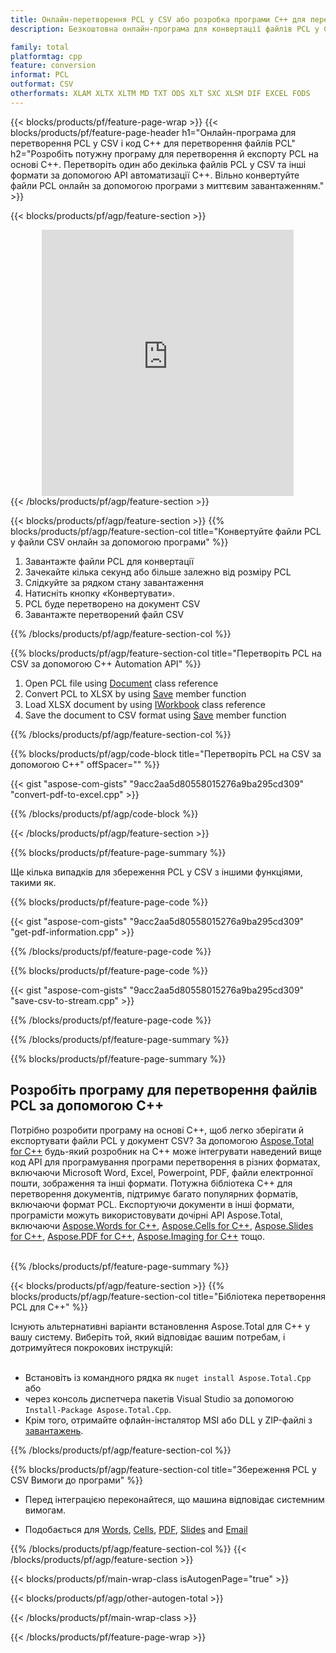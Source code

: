 ```yaml
---
title: Онлайн-перетворення PCL у CSV або розробка програми C++ для перетворення файлів PCL
description: Безкоштовна онлайн-програма для конвертації файлів PCL у CSV. Код бібліотеки перетворення C++ для документів PCL.  

family: total
platformtag: cpp
feature: conversion
informat: PCL
outformat: CSV
otherformats: XLAM XLTX XLTM MD TXT ODS XLT SXC XLSM DIF EXCEL FODS
---
```

{{< blocks/products/pf/feature-page-wrap >}}
{{< blocks/products/pf/feature-page-header h1="Онлайн-програма для перетворення PCL у CSV і код C++ для перетворення файлів PCL" h2="Розробіть потужну програму для перетворення й експорту PCL на основі C++. Перетворіть один або декілька файлів PCL у CSV та інші формати за допомогою API автоматизації C++. Вільно конвертуйте файли PCL онлайн за допомогою програми з миттєвим завантаженням." >}}


{{< blocks/products/pf/agp/feature-section >}}

<div class="container-fluid agp-content bg-white aboutfile box-1 vh100 section nopbtm">
<div class=container>
<div class=row>
<div class="demobox tc col-md-12 padding-0" align="center">

<iframe title="Безкоштовний онлайн-додаток для перетворення PCL на CSV" style="border: none; height: 426px;" scrolling="no" src="https://total-conversion-app-65z5r2lp.k8s.dynabic.com/?to=csv&from=pcl" id="child-iframe" width="80%"></iframe>

</div></div>
</div></div>
{{< /blocks/products/pf/agp/feature-section >}}


{{< blocks/products/pf/agp/feature-section >}}
{{% blocks/products/pf/agp/feature-section-col title="Конвертуйте файли PCL у файли CSV онлайн за допомогою програми" %}}

1. Завантажте файли PCL для конвертації
1. Зачекайте кілька секунд або більше залежно від розміру PCL
1. Слідкуйте за рядком стану завантаження
1. Натисніть кнопку «Конвертувати».
1. PCL буде перетворено на документ CSV
1. Завантажте перетворений файл CSV

{{% /blocks/products/pf/agp/feature-section-col %}}

{{% blocks/products/pf/agp/feature-section-col title="Перетворіть PCL на CSV за допомогою C++ Automation API" %}}


1. Open PCL file using [Document](https://reference.aspose.com/pdf/cpp/class/aspose.pdf.document) class reference
2. Convert PCL to XLSX by using [Save](https://reference.aspose.com/pdf/cpp/class/aspose.pdf.document#a6383c010776212483f51cc41235924db) member function
3. Load XLSX document by using [IWorkbook](https://reference.aspose.com/cells/cpp/class/aspose.cells.i_workbook) class reference
4. Save the document to CSV format using [Save](https://reference.aspose.com/cells/cpp/class/aspose.cells.i_workbook#a9460f52a2dec8f4bf623a4905167d997) member function



{{% /blocks/products/pf/agp/feature-section-col %}}

{{% blocks/products/pf/agp/code-block title="Перетворіть PCL на CSV за допомогою C++" offSpacer="" %}}

{{< gist "aspose-com-gists" "9acc2aa5d80558015276a9ba295cd309" "convert-pdf-to-excel.cpp" >}}

{{% /blocks/products/pf/agp/code-block %}}

{{< /blocks/products/pf/agp/feature-section >}}

{{% blocks/products/pf/feature-page-summary %}}

Ще кілька випадків для збереження PCL у CSV з іншими функціями, такими як.

{{% blocks/products/pf/feature-page-code %}}
{{< gist "aspose-com-gists" "9acc2aa5d80558015276a9ba295cd309" "get-pdf-information.cpp" >}}
{{% /blocks/products/pf/feature-page-code  %}}
{{% blocks/products/pf/feature-page-code %}}
{{< gist "aspose-com-gists" "9acc2aa5d80558015276a9ba295cd309" "save-csv-to-stream.cpp" >}}
{{% /blocks/products/pf/feature-page-code  %}}


{{% /blocks/products/pf/feature-page-summary %}}

{{% blocks/products/pf/feature-page-summary %}}

<h2>Розробіть програму для перетворення файлів PCL за допомогою C++</h2>

Потрібно розробити програму на основі C++, щоб легко зберігати й експортувати файли PCL у документ CSV?  За допомогою [Aspose.Total for C++](https://products.aspose.com/total/uk/cpp/) будь-який розробник на C++ може інтегрувати наведений вище код API для програмування програми перетворення в різних форматах, включаючи Microsoft Word, Excel, Powerpoint, PDF, файли електронної пошти, зображення та інші формати.  Потужна бібліотека C++ для перетворення документів, підтримує багато популярних форматів, включаючи формат PCL.  Експортуючи документи в інші формати, програмісти можуть використовувати дочірні API Aspose.Total, включаючи [Aspose.Words for C++](https://products.aspose.com/words/uk/cpp/), [Aspose.Cells for C++](https://products.aspose.com/cells/uk/cpp/), [Aspose.Slides for C++](https://products.aspose.com/slides/uk/cpp/), [Aspose.PDF for C++](https://products.aspose.com/pdf/uk/cpp/), [Aspose.Imaging for C++](https://products.aspose.com/imaging/uk/cpp/) тощо.<br /><br />

{{% /blocks/products/pf/feature-page-summary %}}

{{< blocks/products/pf/agp/feature-section >}}
{{% blocks/products/pf/agp/feature-section-col title="Бібліотека перетворення PCL для C++" %}}

Існують альтернативні варіанти встановлення Aspose.Total для C++ у вашу систему.  Виберіть той, який відповідає вашим потребам, і дотримуйтеся покрокових інструкцій:<br /><br />

- Встановіть із командного рядка як ```nuget install Aspose.Total.Cpp``` або  
- через консоль диспетчера пакетів Visual Studio за допомогою ```Install-Package Aspose.Total.Cpp```.
- Крім того, отримайте офлайн-інсталятор MSI або DLL у ZIP-файлі з [завантажень](https://releases.aspose.com/total/cpp).


{{% /blocks/products/pf/agp/feature-section-col %}}

{{% blocks/products/pf/agp/feature-section-col title="Збереження PCL у CSV Вимоги до програми" %}}

- Перед інтеграцією переконайтеся, що машина відповідає системним вимогам.

- Подобається для [Words](https://docs.aspose.com/words/cpp/system-requirements/), [Cells](https://docs.aspose.com/cells/cpp/system-requirements/), [PDF](https://docs.aspose.com/pdf/cpp/system-requirements/), [Slides](https://docs.aspose.com/slides/cpp/system-requirements/) and [Email](https://docs.aspose.com/email/cpp/system-requirements/)

{{% /blocks/products/pf/agp/feature-section-col %}}
{{< /blocks/products/pf/agp/feature-section >}}

{{< blocks/products/pf/main-wrap-class isAutogenPage="true" >}}

{{< blocks/products/pf/agp/other-autogen-total >}}

{{< /blocks/products/pf/main-wrap-class >}}

{{< /blocks/products/pf/feature-page-wrap >}}